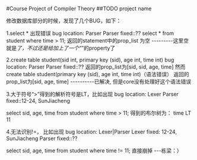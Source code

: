 #Course Project of Compiler Theory
##TODO
project name


修改数据库部分的时候，发现了几个BUG，如下：

1.select * 出现错误
bug location: Parser
Parser fixed::??
select * from student where time > 11;
返回的statement中的prop_list 为空
---------这里空就是*了，不过还是给加上了一个“*”的property了

2.create table student(sid int, primary key (sid), age int, time int)
bug location: Parser
Parser fixed::??
返回的prop_list为[sid, sid, age, time]
然而
create table student(primary key (sid), age int, time int)（语法错误）
返回的prop_list为[sid, age, time]
----------已解决, 但是core没有处理好这个语法错误

3.大于符号“>”得到的解析符号是LT，比如出现
bug location: Lexer
Parser fixed::12-24, SunJiacheng

select sid, age, time  from student where time > 11;
得到的布尔树为： time LT 11

4.无法识别!=， 比如出现
bug location: Lexer|Parser
Lexer fixed: 12-24, SunJiacheng
Parser fixed::??

select sid, age, time  from student where time != 11;
直接崩掉
                                                                                                                ---栋梁：）
